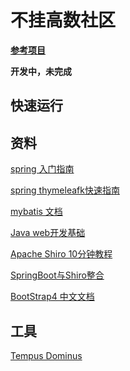 # 不挂高数社区
**[参考项目](https://github.com/codedrinker/community)**

**开发中，未完成**


## 快速运行


## 资料
[spring 入门指南](https://spring.io/guides)

[spring thymeleafk快速指南](https://spring.io/guides/gs/serving-web-content/)

[mybatis 文档](http://www.mybatis.org/mybatis-3/zh/index.html)

[Java web开发基础](http://jinxuliang.com/course/CoursePortal/Details/5a9268a9a664d72f041e0a6a)

[Apache Shiro 10分钟教程](http://shiro.apache.org/10-minute-tutorial.html)

[SpringBoot与Shiro整合](https://www.bilibili.com/video/av40342174)

[BootStrap4 中文文档](http://bs4.ntp.org.cn/)

## 工具
[Tempus Dominus](https://tempusdominus.github.io/bootstrap-4/)

